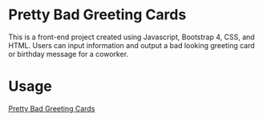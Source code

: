 # Pretty Bad Greeting Cards

This is a front-end project created using Javascript, Bootstrap 4, CSS, and HTML. Users can input information and output a bad looking greeting card or birthday message for a coworker.

# Usage

[Pretty Bad Greeting Cards](dorseymp.github.io)
